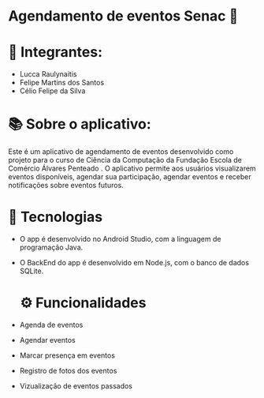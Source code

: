 # Agendamento de eventos Senac 📅


# 👨 Integrantes:

- Lucca Raulynaitis
- Felipe Martins dos Santos
- Célio Felipe da Silva

# 📚 Sobre o aplicativo:

Este é um aplicativo de agendamento de eventos desenvolvido como projeto para o curso de Ciência da Computação da Fundação Escola de Comércio Álvares Penteado . O aplicativo permite aos usuários visualizarem eventos disponíveis, agendar sua participação, agendar eventos e receber notificações sobre eventos futuros.



# 🚀 Tecnologias

- O app é desenvolvido no Android Studio, com a linguagem de programação Java.

- O BackEnd do app é desenvolvido em Node.js, com o banco de dados SQLite.


  # ⚙️ Funcionalidades

- Agenda de eventos
- Agendar eventos
- Marcar presença em eventos
- Registro de fotos dos eventos
- Vizualização de eventos passados
  




